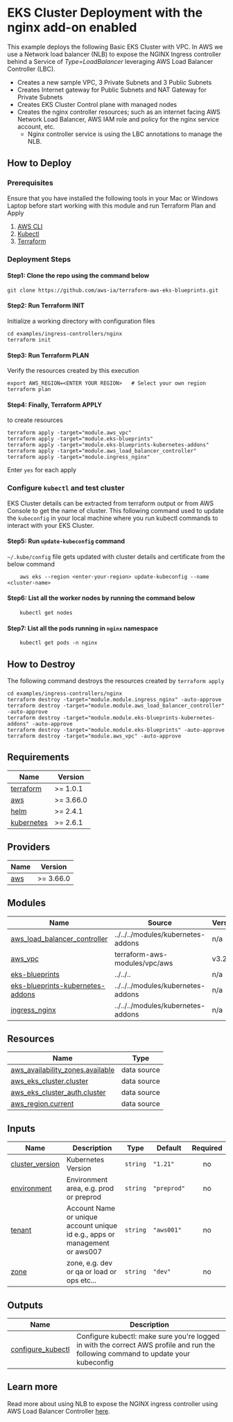 # EKS Cluster Deployment with the nginx add-on enabled

This example deploys the following Basic EKS Cluster with VPC. In AWS we use a Network load balancer (NLB) to expose the NGINX Ingress controller behind a Service of _Type=LoadBalancer_ leveraging AWS Load Balancer Controller (LBC).

- Creates a new sample VPC, 3 Private Subnets and 3 Public Subnets
- Creates Internet gateway for Public Subnets and NAT Gateway for Private Subnets
- Creates EKS Cluster Control plane with managed nodes
- Creates the nginx controller resources; such as an internet facing AWS Network Load Balancer, AWS IAM role and policy
  for the nginx service account, etc.
  - Nginx controller service is using the LBC annotations to manage the NLB.

## How to Deploy

### Prerequisites

Ensure that you have installed the following tools in your Mac or Windows Laptop before start working with this module and run Terraform Plan and Apply

1. [AWS CLI](https://docs.aws.amazon.com/cli/latest/userguide/install-cliv2.html)
2. [Kubectl](https://Kubernetes.io/docs/tasks/tools/)
3. [Terraform](https://learn.hashicorp.com/tutorials/terraform/install-cli)

### Deployment Steps

#### Step1: Clone the repo using the command below

```shell script
git clone https://github.com/aws-ia/terraform-aws-eks-blueprints.git
```

#### Step2: Run Terraform INIT

Initialize a working directory with configuration files

```shell script
cd examples/ingress-controllers/nginx
terraform init
```

#### Step3: Run Terraform PLAN

Verify the resources created by this execution

```shell script
export AWS_REGION=<ENTER YOUR REGION>   # Select your own region
terraform plan
```

#### Step4: Finally, Terraform APPLY

to create resources

```shell script
terraform apply -target="module.aws_vpc"
terraform apply -target="module.eks-blueprints"
terraform apply -target="module.eks-blueprints-kubernetes-addons"
terraform apply -target="module.aws_load_balancer_controller"
terraform apply -target="module.ingress_nginx"
```

Enter `yes` for each apply

### Configure `kubectl` and test cluster

EKS Cluster details can be extracted from terraform output or from AWS Console to get the name of cluster.
This following command used to update the `kubeconfig` in your local machine where you run kubectl commands to interact with your EKS Cluster.

#### Step5: Run `update-kubeconfig` command

`~/.kube/config` file gets updated with cluster details and certificate from the below command

``` shell
    aws eks --region <enter-your-region> update-kubeconfig --name <cluster-name>
```

#### Step6: List all the worker nodes by running the command below

``` shell
    kubectl get nodes
```

#### Step7: List all the pods running in `nginx` namespace

``` shell
    kubectl get pods -n nginx
```

## How to Destroy

The following command destroys the resources created by `terraform apply`

```shell script
cd examples/ingress-controllers/nginx
terraform destroy -target="module.module.ingress_nginx" -auto-approve
terraform destroy -target="module.module.aws_load_balancer_controller" -auto-approve
terraform destroy -target="module.module.eks-blueprints-kubernetes-addons" -auto-approve
terraform destroy -target="module.module.eks-blueprints" -auto-approve
terraform destroy -target="module.aws_vpc" -auto-approve
```

<!--- BEGIN_TF_DOCS --->
## Requirements

| Name | Version |
|------|---------|
| <a name="requirement_terraform"></a> [terraform](#requirement\_terraform) | >= 1.0.1 |
| <a name="requirement_aws"></a> [aws](#requirement\_aws) | >= 3.66.0 |
| <a name="requirement_helm"></a> [helm](#requirement\_helm) | >= 2.4.1 |
| <a name="requirement_kubernetes"></a> [kubernetes](#requirement\_kubernetes) | >= 2.6.1 |

## Providers

| Name | Version |
|------|---------|
| <a name="provider_aws"></a> [aws](#provider\_aws) | >= 3.66.0 |

## Modules

| Name | Source | Version |
|------|--------|---------|
| <a name="module_aws_load_balancer_controller"></a> [aws\_load\_balancer\_controller](#module\_aws\_load\_balancer\_controller) | ../../../modules/kubernetes-addons | n/a |
| <a name="module_aws_vpc"></a> [aws\_vpc](#module\_aws\_vpc) | terraform-aws-modules/vpc/aws | v3.2.0 |
| <a name="module_eks-blueprints"></a> [eks-blueprints](#module\_eks-blueprints) | ../../.. | n/a |
| <a name="module_eks-blueprints-kubernetes-addons"></a> [eks-blueprints-kubernetes-addons](#module\_eks-blueprints-kubernetes-addons) | ../../../modules/kubernetes-addons | n/a |
| <a name="module_ingress_nginx"></a> [ingress\_nginx](#module\_ingress\_nginx) | ../../../modules/kubernetes-addons | n/a |

## Resources

| Name | Type |
|------|------|
| [aws_availability_zones.available](https://registry.terraform.io/providers/hashicorp/aws/latest/docs/data-sources/availability_zones) | data source |
| [aws_eks_cluster.cluster](https://registry.terraform.io/providers/hashicorp/aws/latest/docs/data-sources/eks_cluster) | data source |
| [aws_eks_cluster_auth.cluster](https://registry.terraform.io/providers/hashicorp/aws/latest/docs/data-sources/eks_cluster_auth) | data source |
| [aws_region.current](https://registry.terraform.io/providers/hashicorp/aws/latest/docs/data-sources/region) | data source |

## Inputs

| Name | Description | Type | Default | Required |
|------|-------------|------|---------|:--------:|
| <a name="input_cluster_version"></a> [cluster\_version](#input\_cluster\_version) | Kubernetes Version | `string` | `"1.21"` | no |
| <a name="input_environment"></a> [environment](#input\_environment) | Environment area, e.g. prod or preprod | `string` | `"preprod"` | no |
| <a name="input_tenant"></a> [tenant](#input\_tenant) | Account Name or unique account unique id e.g., apps or management or aws007 | `string` | `"aws001"` | no |
| <a name="input_zone"></a> [zone](#input\_zone) | zone, e.g. dev or qa or load or ops etc... | `string` | `"dev"` | no |

## Outputs

| Name | Description |
|------|-------------|
| <a name="output_configure_kubectl"></a> [configure\_kubectl](#output\_configure\_kubectl) | Configure kubectl: make sure you're logged in with the correct AWS profile and run the following command to update your kubeconfig |

<!--- END_TF_DOCS --->

## Learn more

Read more about using NLB to expose the NGINX ingress controller using AWS Load Balancer Controller [here](https://kubernetes.github.io/ingress-nginx/deploy/#aws).
